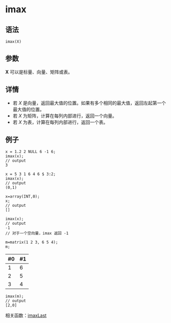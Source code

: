 # imax

## 语法

`imax(X)`

## 参数

**X** 可以是标量、向量、矩阵或表。

## 详情

* 若 *X* 是向量，返回最大值的位置。如果有多个相同的最大值，返回左起第一个最大值的位置。
* 若 *X* 为矩阵，计算在每列内部进行，返回一个向量。
* 若 *X* 为表，计算在每列内部进行，返回一个表。

## 例子

```
x = 1.2 2 NULL 6 -1 6;
imax(x);
// output
3

x = 5 3 1 6 4 6 $ 3:2;
imax(x);
// output
(0,1)

x=array(INT,0);
x;
// output
[]

imax(x);
// output
-1
// 对于一个空向量，imax 返回 -1

m=matrix(1 2 3, 6 5 4);
m;
```

| #0 | #1 |
| --- | --- |
| 1 | 6 |
| 2 | 5 |
| 3 | 4 |

```
imax(m);
// output
[2,0]
```

相关函数：[imaxLast](imaxlast.md)


